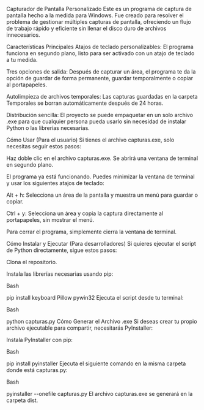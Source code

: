 Capturador de Pantalla Personalizado
Este es un programa de captura de pantalla hecho a la medida para Windows. Fue creado para resolver el problema de gestionar múltiples capturas de pantalla, ofreciendo un flujo de trabajo rápido y eficiente sin llenar el disco duro de archivos innecesarios.

Características Principales
Atajos de teclado personalizables: El programa funciona en segundo plano, listo para ser activado con un atajo de teclado a tu medida.

Tres opciones de salida: Después de capturar un área, el programa te da la opción de guardar de forma permanente, guardar temporalmente o copiar al portapapeles.

Autolimpieza de archivos temporales: Las capturas guardadas en la carpeta Temporales se borran automáticamente después de 24 horas.

Distribución sencilla: El proyecto se puede empaquetar en un solo archivo .exe para que cualquier persona pueda usarlo sin necesidad de instalar Python o las librerías necesarias.

Cómo Usar (Para el usuario)
Si tienes el archivo capturas.exe, solo necesitas seguir estos pasos:

Haz doble clic en el archivo capturas.exe. Se abrirá una ventana de terminal en segundo plano.

El programa ya está funcionando. Puedes minimizar la ventana de terminal y usar los siguientes atajos de teclado:

Alt + h: Selecciona un área de la pantalla y muestra un menú para guardar o copiar.

Ctrl + y: Selecciona un área y copia la captura directamente al portapapeles, sin mostrar el menú.

Para cerrar el programa, simplemente cierra la ventana de terminal.

Cómo Instalar y Ejecutar (Para desarrolladores)
Si quieres ejecutar el script de Python directamente, sigue estos pasos:

Clona el repositorio.

Instala las librerías necesarias usando pip:

Bash

pip install keyboard Pillow pywin32
Ejecuta el script desde tu terminal:

Bash

python capturas.py
Cómo Generar el Archivo .exe
Si deseas crear tu propio archivo ejecutable para compartir, necesitarás PyInstaller:

Instala PyInstaller con pip:

Bash

pip install pyinstaller
Ejecuta el siguiente comando en la misma carpeta donde está capturas.py:

Bash

pyinstaller --onefile capturas.py
El archivo capturas.exe se generará en la carpeta dist.

